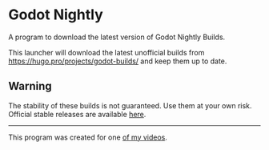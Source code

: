 # Godot Nightly
A program to download the latest version of Godot Nightly Builds.

This launcher will download the latest unofficial builds from https://hugo.pro/projects/godot-builds/ and keep them up to date.

## Warning
The stability of these builds is not guaranteed. Use them at your own risk.
Official stable releases are available [here](https://godotengine.org/download/windows).

---
This program was created for one [of my videos](https://www.youtube.com/watch?v=WaUaNiq-5DY).
